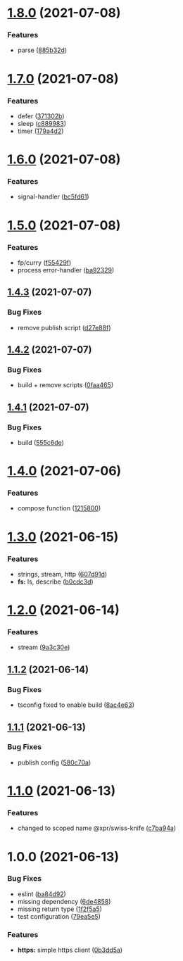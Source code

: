 # [1.8.0](https://github.com/ziv/swiss-knife/compare/v1.7.0...v1.8.0) (2021-07-08)


### Features

* parse ([885b32d](https://github.com/ziv/swiss-knife/commit/885b32d3721e6c5a846a2be46bb4ffc81e3460e7))

# [1.7.0](https://github.com/ziv/swiss-knife/compare/v1.6.0...v1.7.0) (2021-07-08)


### Features

* defer ([371302b](https://github.com/ziv/swiss-knife/commit/371302bc4ef6219d6001f33890743668b79e1ff0))
* sleep ([c889983](https://github.com/ziv/swiss-knife/commit/c889983ac2a32818cdac4addaf73a4c7605b17aa))
* timer ([179a4d2](https://github.com/ziv/swiss-knife/commit/179a4d26a1b5b5f52eb867977fcde05bf43e4d3b))

# [1.6.0](https://github.com/ziv/swiss-knife/compare/v1.5.0...v1.6.0) (2021-07-08)


### Features

* signal-handler ([bc5fd61](https://github.com/ziv/swiss-knife/commit/bc5fd61a14240af8c6893438924946c6565afb72))

# [1.5.0](https://github.com/ziv/swiss-knife/compare/v1.4.3...v1.5.0) (2021-07-08)


### Features

* fp/curry ([f55429f](https://github.com/ziv/swiss-knife/commit/f55429f00120e7e53e69d529a5dbfc5479154988))
* process error-handler ([ba92329](https://github.com/ziv/swiss-knife/commit/ba92329f654ee7e9b5dd90d29b68200e981d4454))

## [1.4.3](https://github.com/ziv/swiss-knife/compare/v1.4.2...v1.4.3) (2021-07-07)


### Bug Fixes

* remove publish script ([d27e88f](https://github.com/ziv/swiss-knife/commit/d27e88f6cc7a026dec532a72ca893f9b5274727c))

## [1.4.2](https://github.com/ziv/swiss-knife/compare/v1.4.1...v1.4.2) (2021-07-07)


### Bug Fixes

* build + remove scripts ([0faa465](https://github.com/ziv/swiss-knife/commit/0faa4656ba30a4fb8665be2fec355d9fb69fbb41))

## [1.4.1](https://github.com/ziv/swiss-knife/compare/v1.4.0...v1.4.1) (2021-07-07)


### Bug Fixes

* build ([555c6de](https://github.com/ziv/swiss-knife/commit/555c6de74942f8c498a0085a89a8753c3f6ee7c4))

# [1.4.0](https://github.com/ziv/swiss-knife/compare/v1.3.0...v1.4.0) (2021-07-06)


### Features

* compose function ([1215800](https://github.com/ziv/swiss-knife/commit/12158005bfd070e5513ee0542747fcae7223875b))

# [1.3.0](https://github.com/ziv/swiss-knife/compare/v1.2.0...v1.3.0) (2021-06-15)


### Features

* strings, stream, http ([607d91d](https://github.com/ziv/swiss-knife/commit/607d91d8815239b42fb4fbfa38360c57066ecf19))
* **fs:** ls, describe ([b0cdc3d](https://github.com/ziv/swiss-knife/commit/b0cdc3dba67d227c9001fe651f4dd6a44422e3ec))

# [1.2.0](https://github.com/ziv/swiss-knife/compare/v1.1.2...v1.2.0) (2021-06-14)


### Features

* stream ([9a3c30e](https://github.com/ziv/swiss-knife/commit/9a3c30e676eb2699d67d0123950e0e9601f252f4))

## [1.1.2](https://github.com/ziv/swiss-knife/compare/v1.1.1...v1.1.2) (2021-06-14)


### Bug Fixes

* tsconfig fixed to enable build ([8ac4e63](https://github.com/ziv/swiss-knife/commit/8ac4e632b5efa046536f584a9089d3b2d0841ddc))

## [1.1.1](https://github.com/ziv/swiss-knife/compare/v1.1.0...v1.1.1) (2021-06-13)


### Bug Fixes

* publish config ([580c70a](https://github.com/ziv/swiss-knife/commit/580c70a317f976af8a215e66583d06184867ed8f))

# [1.1.0](https://github.com/ziv/swiss-knife/compare/v1.0.0...v1.1.0) (2021-06-13)


### Features

* changed to scoped name @xpr/swiss-knife ([c7ba94a](https://github.com/ziv/swiss-knife/commit/c7ba94ab43819a18a5245910f25dda5aee0d8871))

# 1.0.0 (2021-06-13)


### Bug Fixes

* eslint ([ba84d92](https://github.com/ziv/swiss-knife/commit/ba84d929a6b65a2fa5754c33bb90f32c7de68306))
* missing dependency ([6de4858](https://github.com/ziv/swiss-knife/commit/6de4858b57f635549f1a113dd163f985818d623b))
* missing return type ([1f2f5a5](https://github.com/ziv/swiss-knife/commit/1f2f5a592ecac07496ba38fbf2ee46170f3d3cd8))
* test configuration ([79ea5e5](https://github.com/ziv/swiss-knife/commit/79ea5e515f50ccd440ae650b8bdb9cdf278c3557))


### Features

* **https:** simple https client ([0b3dd5a](https://github.com/ziv/swiss-knife/commit/0b3dd5ae7c796e89e8a19ae07e95487d12bba6b9))
